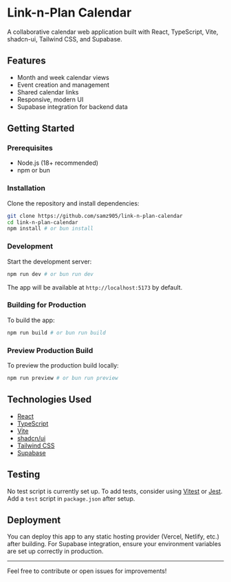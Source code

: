 # Link-n-Plan Calendar

A collaborative calendar web application built with React, TypeScript, Vite, shadcn-ui, Tailwind CSS, and Supabase.

## Features
- Month and week calendar views
- Event creation and management
- Shared calendar links
- Responsive, modern UI
- Supabase integration for backend data

## Getting Started

### Prerequisites
- Node.js (18+ recommended)
- npm or bun

### Installation
Clone the repository and install dependencies:

```sh
git clone https://github.com/samz905/link-n-plan-calendar
cd link-n-plan-calendar
npm install # or bun install
```

### Development
Start the development server:

```sh
npm run dev # or bun run dev
```

The app will be available at `http://localhost:5173` by default.

### Building for Production
To build the app:

```sh
npm run build # or bun run build
```

### Preview Production Build
To preview the production build locally:

```sh
npm run preview # or bun run preview
```

## Technologies Used
- [React](https://react.dev/)
- [TypeScript](https://www.typescriptlang.org/)
- [Vite](https://vitejs.dev/)
- [shadcn/ui](https://ui.shadcn.com/)
- [Tailwind CSS](https://tailwindcss.com/)
- [Supabase](https://supabase.com/)

## Testing
No test script is currently set up. To add tests, consider using [Vitest](https://vitest.dev/) or [Jest](https://jestjs.io/). Add a `test` script in `package.json` after setup.

## Deployment
You can deploy this app to any static hosting provider (Vercel, Netlify, etc.) after building. For Supabase integration, ensure your environment variables are set up correctly in production.

---

Feel free to contribute or open issues for improvements!
